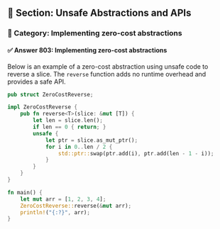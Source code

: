 ## 📘 Section: Unsafe Abstractions and APIs  
### 🔹 Category: Implementing zero-cost abstractions  
#### ✅ Answer 803: Implementing zero-cost abstractions

Below is an example of a zero-cost abstraction using unsafe code to reverse a slice. The `reverse` function adds no runtime overhead and provides a safe API.

```rust
pub struct ZeroCostReverse;

impl ZeroCostReverse {
    pub fn reverse<T>(slice: &mut [T]) {
        let len = slice.len();
        if len == 0 { return; }
        unsafe {
            let ptr = slice.as_mut_ptr();
            for i in 0..len / 2 {
                std::ptr::swap(ptr.add(i), ptr.add(len - 1 - i));
            }
        }
    }
}

fn main() {
    let mut arr = [1, 2, 3, 4];
    ZeroCostReverse::reverse(&mut arr);
    println!("{:?}", arr);
}
```

